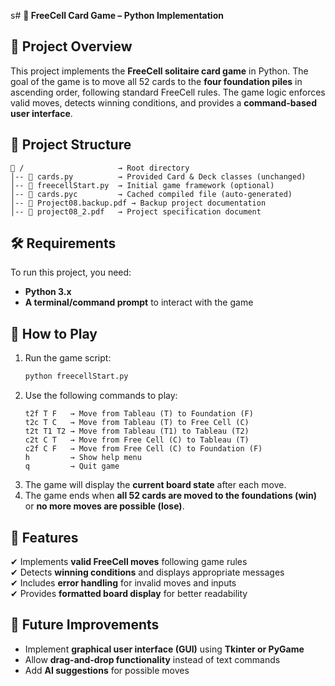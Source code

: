 s# **📌 FreeCell Card Game – Python Implementation**  

## **📄 Project Overview**  
This project implements the **FreeCell solitaire card game** in Python. The goal of the game is to move all 52 cards to the **four foundation piles** in ascending order, following standard FreeCell rules. The game logic enforces valid moves, detects winning conditions, and provides a **command-based user interface**.  

## **📁 Project Structure**  
```
📂 /                     → Root directory  
│-- 📜 cards.py          → Provided Card & Deck classes (unchanged)  
│-- 📜 freecellStart.py  → Initial game framework (optional)  
│-- 📜 cards.pyc         → Cached compiled file (auto-generated)  
│-- 📜 Project08.backup.pdf → Backup project documentation  
│-- 📜 project08_2.pdf   → Project specification document  
```

## **🛠 Requirements**  
To run this project, you need:  
- **Python 3.x**  
- **A terminal/command prompt** to interact with the game  

## **🚀 How to Play**  
1. Run the game script:  
   ```bash
   python freecellStart.py
   ```  
2. Use the following commands to play:  
   ```
   t2f T F   → Move from Tableau (T) to Foundation (F)  
   t2c T C   → Move from Tableau (T) to Free Cell (C)  
   t2t T1 T2 → Move from Tableau (T1) to Tableau (T2)  
   c2t C T   → Move from Free Cell (C) to Tableau (T)  
   c2f C F   → Move from Free Cell (C) to Foundation (F)  
   h         → Show help menu  
   q         → Quit game  
   ```
3. The game will display the **current board state** after each move.  
4. The game ends when **all 52 cards are moved to the foundations (win)** or **no more moves are possible (lose)**.  

## **📌 Features**  
✔ Implements **valid FreeCell moves** following game rules  
✔ Detects **winning conditions** and displays appropriate messages  
✔ Includes **error handling** for invalid moves and inputs  
✔ Provides **formatted board display** for better readability  

## **📌 Future Improvements**  
- Implement **graphical user interface (GUI)** using **Tkinter or PyGame**  
- Allow **drag-and-drop functionality** instead of text commands  
- Add **AI suggestions** for possible moves  